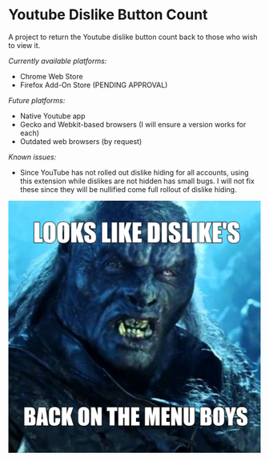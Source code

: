 # Youtube Dislike Button Count
A project to return the Youtube dislike button count back to those who wish to view it.

*Currently available platforms:*
- Chrome Web Store
- Firefox Add-On Store (PENDING APPROVAL)

*Future platforms:*
- Native Youtube app
- Gecko and Webkit-based browsers (I will ensure a version works for each)
- Outdated web browsers (by request)

*Known issues:*
- Since YouTube has not rolled out dislike hiding for all accounts, using this extension while dislikes are not hidden has small bugs. I will not fix these since they will be nullified come full rollout of dislike hiding.

![Screenshot](images/meme.png)

